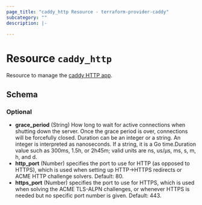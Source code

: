 ```yaml
---
page_title: "caddy_http Resource - terraform-provider-caddy"
subcategory: ""
description: |-
  
---
```


# Resource `caddy_http`

Resource to manage the [caddy HTTP app](https://caddyserver.com/docs/json/apps/http/).

## Schema

### Optional

- **grace_period** (String) How long to wait for active connections when shutting down the server. Once the grace period is over, connections will be forcefully closed. Duration can be an integer or a string. An integer is interpreted as nanoseconds. If a string, it is a Go time.Duration value such as 300ms, 1.5h, or 2h45m; valid units are ns, us/µs, ms, s, m, h, and d.
- **http_port** (Number) specifies the port to use for HTTP (as opposed to HTTPS), which is used when setting up HTTP->HTTPS redirects or ACME HTTP challenge solvers. Default: 80.
- **https_port** (Number) specifies the port to use for HTTPS, which is used when solving the ACME TLS-ALPN challenges, or whenever HTTPS is needed but no specific port number is given. Default: 443.


